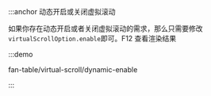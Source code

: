 :::anchor 动态开启或关闭虚拟滚动

如果你存在动态开启或者关闭虚拟滚动的需求，那么只需要修改`virtualScrollOption.enable`即可。F12 查看渲染结果

:::demo

fan-table/virtual-scroll/dynamic-enable

:::
